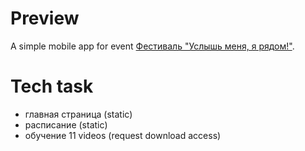 # Preview
A simple mobile app for event [Фестиваль "Услышь меня, я рядом!"](https://vk.com/club225260005).

# Tech task
- главная страница (static)
- расписание (static)
- обучение 11 videos (request download access) 
